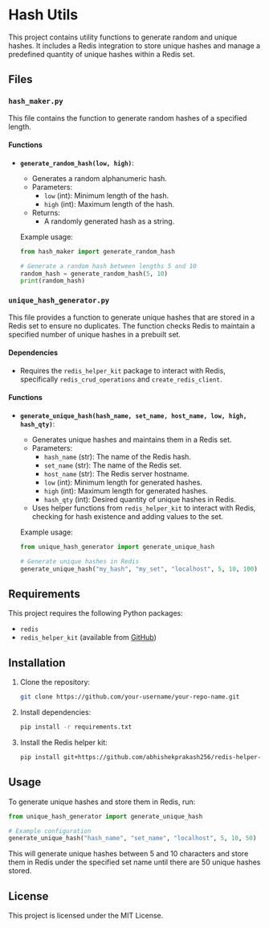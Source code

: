 
# Hash Utils

This project contains utility functions to generate random and unique hashes. It includes a Redis integration to store unique hashes and manage a predefined quantity of unique hashes within a Redis set.

## Files

### `hash_maker.py`

This file contains the function to generate random hashes of a specified length.

#### Functions

- **`generate_random_hash(low, high)`**:
  - Generates a random alphanumeric hash.
  - Parameters:
    - `low` (int): Minimum length of the hash.
    - `high` (int): Maximum length of the hash.
  - Returns:
    - A randomly generated hash as a string.

  Example usage:
  ```python
  from hash_maker import generate_random_hash

  # Generate a random hash between lengths 5 and 10
  random_hash = generate_random_hash(5, 10)
  print(random_hash)
  ```

### `unique_hash_generator.py`

This file provides a function to generate unique hashes that are stored in a Redis set to ensure no duplicates. The function checks Redis to maintain a specified number of unique hashes in a prebuilt set.

#### Dependencies

- Requires the `redis_helper_kit` package to interact with Redis, specifically `redis_crud_operations` and `create_redis_client`.

#### Functions

- **`generate_unique_hash(hash_name, set_name, host_name, low, high, hash_qty)`**:
  - Generates unique hashes and maintains them in a Redis set.
  - Parameters:
    - `hash_name` (str): The name of the Redis hash.
    - `set_name` (str): The name of the Redis set.
    - `host_name` (str): The Redis server hostname.
    - `low` (int): Minimum length for generated hashes.
    - `high` (int): Maximum length for generated hashes.
    - `hash_qty` (int): Desired quantity of unique hashes in Redis.
  - Uses helper functions from `redis_helper_kit` to interact with Redis, checking for hash existence and adding values to the set.

  Example usage:
  ```python
  from unique_hash_generator import generate_unique_hash

  # Generate unique hashes in Redis
  generate_unique_hash("my_hash", "my_set", "localhost", 5, 10, 100)
  ```

## Requirements

This project requires the following Python packages:

- `redis`
- `redis_helper_kit` (available from [GitHub](https://github.com/abhishekprakash256/redis-helper-kit.git))

## Installation

1. Clone the repository:
   ```bash
   git clone https://github.com/your-username/your-repo-name.git
   ```
2. Install dependencies:
   ```bash
   pip install -r requirements.txt
   ```
3. Install the Redis helper kit:
   ```bash
   pip install git+https://github.com/abhishekprakash256/redis-helper-kit.git
   ```

## Usage

To generate unique hashes and store them in Redis, run:

```python
from unique_hash_generator import generate_unique_hash

# Example configuration
generate_unique_hash("hash_name", "set_name", "localhost", 5, 10, 50)
```

This will generate unique hashes between 5 and 10 characters and store them in Redis under the specified set name until there are 50 unique hashes stored.

## License

This project is licensed under the MIT License.

